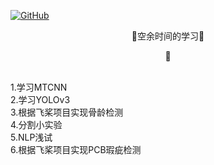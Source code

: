 <p align="left">
  <a href [https://github.com/XianYang2547]">
  <img src="https://img.shields.io/badge/Author-@XianYang-000000.svg?logo=GitHub" alt="GitHub"></a>

<p align="center">🍄空余时间的学习🍄</p>
<p align="center">🍄</p>
<br>
1.学习MTCNN<br>
2.学习YOLOv3<br>
3.根据飞桨项目实现骨龄检测<br>
4.分割小实验<br>
5.NLP浅试<br>
6.根据飞桨项目实现PCB瑕疵检测<br>





